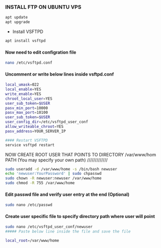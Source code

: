 ### INSTALL FTP ON UBUNTU VPS

```sh
apt update
apt upgrade
```
- Install VSFTPD
```sh
apt install vsftpd
```
#### Now need to edit configration file

```sh
nano /etc/vsftpd.conf
```
#### Uncomment or write below lines inside vsftpd.conf
```sh
local_umask=022
local_enable=YES
write_enable=YES
chroot_local_user=YES
user_sub_token=$USER
pasv_min_port=10000
pasv_max_port=10100
user_sub_token=$USER
user_config_dir=/etc/vsftpd_user_conf
allow_writeable_chroot=YES
pasv_address=YOUR_SERVER_IP
```
```sh
#### Restart VSFTPD
service vsftpd restart
```
NOW CREATE ROOT USER THAT POINTS TO DIRECTORY /var/www/hom PATH (You may specify your own path) /////////////
```sh
sudo useradd -d /var/www/home -s /bin/bash newuser
echo 'newuser:YourPassword' | sudo chpasswd 
sudo chown -R newuser:newuser /var/www/home
sudo chmod -R 755 /var/www/home
```
#### Edit passwd file and verify user entry at the end (Optional)
```sh
sudo nano /etc/passwd
```
#### Create user specific file to specify directory path where user will point

```sh
sudo nano /etc/vsftpd_user_conf/newuser
##### Paste below line inside the file and save the file

local_root=/var/www/home
```
